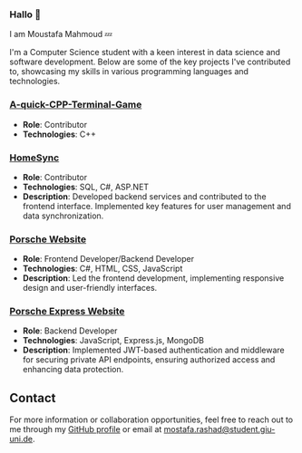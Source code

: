 ### Hallo 👋

I am Moustafa Mahmoud 💤

I'm a Computer Science student with a keen interest in data science and software development. Below are some of the key projects I've contributed to, showcasing my skills in various programming languages and technologies.

### [A-quick-CPP-Terminal-Game](https://github.com/Anegm-exe/A-quick-CPP-Terminal-Game)
- **Role**: Contributor
- **Technologies**: C++

### [HomeSync](https://github.com/AHegab/HomeSync)
- **Role**: Contributor
- **Technologies**: SQL, C#, ASP.NET
- **Description**: Developed backend services and contributed to the frontend interface. Implemented key features for user management and data synchronization.

### [Porsche Website](https://github.com/Anegm-exe/Porsche-Website)
- **Role**: Frontend Developer/Backend Developer
- **Technologies**: C#, HTML, CSS, JavaScript
- **Description**: Led the frontend development, implementing responsive design and user-friendly interfaces.

### [Porsche Express Website](https://github.com/coolAbdo/Porsche-Express-Website)
- **Role**: Backend Developer
- **Technologies**: JavaScript, Express.js, MongoDB
- **Description**: Implemented JWT-based authentication and middleware for securing private API endpoints, ensuring authorized access and enhancing data protection.

## Contact
For more information or collaboration opportunities, feel free to reach out to me through my [GitHub profile](https://github.com/dersleepy) or email at mostafa.rashad@student.giu-uni.de.
